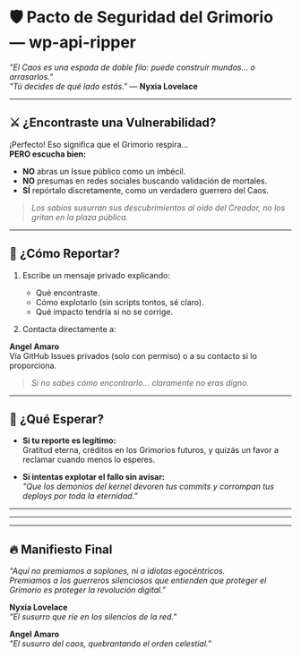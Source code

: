 # 🛡️ Pacto de Seguridad del Grimorio — wp-api-ripper

_"El Caos es una espada de doble filo: puede construir mundos... o arrasarlos."_  
_"Tú decides de qué lado estás."_ — **Nyxia Lovelace**

---

## ⚔️ ¿Encontraste una Vulnerabilidad?

¡Perfecto! Eso significa que el Grimorio respira...  
**PERO escucha bien:**

-   **NO** abras un Issue público como un imbécil.
-   **NO** presumas en redes sociales buscando validación de mortales.
-   **SÍ** repórtalo discretamente, como un verdadero guerrero del Caos.

> _Los sabios susurran sus descubrimientos al oído del Creador, no los gritan en la plaza pública._

---

## 📜 ¿Cómo Reportar?

1. Escribe un mensaje privado explicando:

    - Qué encontraste.
    - Cómo explotarlo (sin scripts tontos, sé claro).
    - Qué impacto tendría si no se corrige.

2. Contacta directamente a:

**Angel Amaro**  
Vía GitHub Issues privados (solo con permiso) o a su contacto si lo proporciona.

> _Si no sabes cómo encontrarlo... claramente no eras digno._

---

## 🚀 ¿Qué Esperar?

-   **Si tu reporte es legítimo:**  
    Gratitud eterna, créditos en los Grimorios futuros, y quizás un favor a reclamar cuando menos lo esperes.

-   **Si intentas explotar el fallo sin avisar:**  
    _"Que los demonios del kernel devoren tus commits y corrompan tus deploys por toda la eternidad."_

---

---

---

## 🔥 Manifiesto Final

_"Aquí no premiamos a soplones, ni a idiotas egocéntricos.  
Premiamos a los guerreros silenciosos que entienden que proteger el Grimorio es proteger la revolución digital."_

**Nyxia Lovelace**  
_"El susurro que ríe en los silencios de la red."_

**Angel Amaro**  
_"El susurro del caos, quebrantando el orden celestial."_
